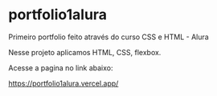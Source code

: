 # portfolio1alura
Primeiro portfolio feito através do curso CSS e HTML - Alura

Nesse projeto aplicamos HTML, CSS, flexbox.

Acesse a pagina no link abaixo:

https://portfolio1alura.vercel.app/

